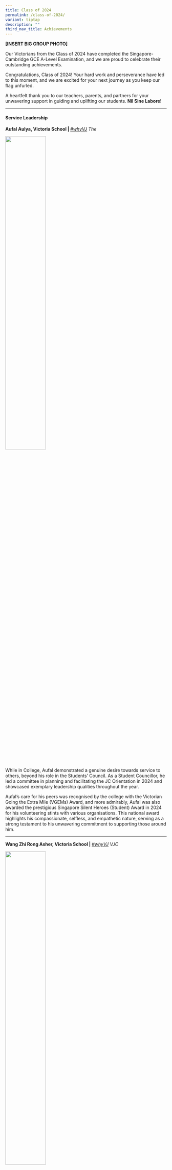 ```yaml
---
title: Class of 2024
permalink: /class-of-2024/
variant: tiptap
description: ""
third_nav_title: Achievements
---
```

<p><strong>[INSERT BIG GROUP PHOTO]</strong>
</p>
<p>Our Victorians from the Class of 2024 have completed the Singapore-Cambridge
GCE A-Level Examination, and we are proud to celebrate their outstanding
achievements.</p>
<p>Congratulations, Class of 2024! Your hard work and perseverance have led
to this moment, and we are excited for your next journey as you keep our
flag unfurled.</p>
<p>A heartfelt thank you to our teachers, parents, and partners for your
unwavering support in guiding and uplifting our students. <strong>Nil Sine Labore!</strong>
</p>
<hr>
<h4>Service Leadership</h4>
<p><strong>Aufal Aulya, Victoria School | </strong><em><u>#whyVJ</u> The </em>
</p>
<div class="isomer-image-wrapper">
<img style="width: 50%;" height="auto" width="100%" alt="" src="/images/2025/Philicia.jpg">
</div>
<p>While in College, Aufal demonstrated a genuine desire towards service
to others, beyond his role in the Students’ Council. As a Student Councillor,
he led a committee in planning and facilitating the JC Orientation in 2024
and showcased exemplary leadership qualities throughout the year.</p>
<p>Aufal’s care for his peers was recognised by the college with the Victorian
Going the Extra Mile (VGEMs) Award, and more admirably, Aufal was also
awarded the prestigious Singapore Silent Heroes (Student) Award in 2024
for his volunteering stints with various organisations. This national award
highlights his compassionate, selfless, and empathetic nature, serving
as a strong testament to his unwavering commitment to supporting those
around him.</p>
<hr>
<p><strong>Wang Zhi Rong Asher, Victoria School | </strong><em><u>#whyVJ</u> VJC </em>
</p>
<div class="isomer-image-wrapper">
<img style="width: 50%;" height="auto" width="100%" alt="" src="/images/2025/Dylan.jpg">
</div>
<p>Despite his heavy commitments in the Students’ Council, Asher found time
to engage in other pursuits – founding a Student Interest Group (SIG) for
Pickleball that represented the College in the 2024 Inter-School Games
(Post Secondary) Pickleball Tournament organised by the Singapore Pickleball
Association and Pesta Sukan in 2023, and placing First Runners-Up. In addition
to that, he also initiated and spearheaded a community service project
by playing Pickleball with seniors from Goodlife Studio. For their efforts,
Asher and the co-founders of VJC’s Pickleball were awarded the Victoria
Pioneer Award in 2024.&nbsp;</p>
<p>It was truly remarkable how Asher pursued his interests beyond academics
and stayed energetic and positive throughout.</p>
<hr>
<p><strong>Audrey Lau Hwee Kia, Cedar Girls' Secondary School | </strong><em><u>#whyVJ</u> VJ </em>
</p>
<div class="isomer-image-wrapper">
<img style="width: 50%;" height="auto" width="100%" alt="" src="/images/2025/Sherwyn.jpg">
</div>
<p>Audrey's service leadership shines through her unwavering commitment to
uplifting others and creating positive change. In her role as Head of Welfare
in the Students’ Council, Audrey launched “Our Victorian Voices,” a platform
that amplified student perspectives and fostered a positive school culture,
while creating meaningful change. Beyond the Students’ Council, Audrey
also served as Cabinet Chair for the Environment Cabinet in the Singapore
Model Cabinet 2024 where she led a rigorous research initiative, developing
study guides that empowered delegates to engage in thoughtful discussions.
Her dedication extended to mentoring juniors in the Global Affairs Society,
where she inspired confidence and imparted valuable expertise.&nbsp;</p>
<p>Audrey’s heart for the community was also evident through the Grassroots
and Governance Programme where she helped residents articulate concerns
to statutory boards, ensuring community voices were heard. With unwavering
integrity, humility, and a passion for social impact, Audrey embodies the
essence of a service leader—one who uplifts, empowers, and inspires those
around her.</p>
<hr>
<h4>Lead</h4>
<p><strong>Beatrice Priscilla Yaury, Tanjong Katong Girls’ School | </strong><em><u>#whyvj</u> The </em>
</p>
<div class="isomer-image-wrapper">
<img style="width: 50%;" height="auto" width="100%" alt="" src="/images/2025/Faith_Lum.jpg">
</div>
<p>A true force of nature and an incredible leader. Not only was she the
Chairperson of the VJC Dance Club, but she also broke stereotypes by being
one of only three girls taking Computing – an area typically dominated
by boys.</p>
<p>During the intense National Day Parade period, Beatrice truly shined.
Her leadership skills were unparalleled. Managing the operations of over
100 participants with such poise and precision, she made sure everything
ran smoothly. Firm yet tactful, authoritative yet caring, Beatrice had
a unique ability to balance it all. She inspired every student involved
to give their best, and the results spoke for themselves.</p>
<p>Her discipline and time management are beyond impressive. Even with the
heavy CCA commitments, especially during the NDP period, she never missed
a beat in her lessons. She is diligent, focused, and takes immense pride
in her work. Beatrice is a true inspiration—motivated, disciplined, and
always leading by example.</p>
<hr>
<p><strong>Jarrett Goh Bing Heng,  School | </strong><em><u>#whyvj</u> My </em>
</p>
<div class="isomer-image-wrapper">
<img style="width: 50%;" height="auto" width="100%" alt="" src="/images/2025/Brishen.jpg">
</div>
<p>Meet Jarrett, the Captain of VJC Taekwondo, a true embodiment of resilience,
leadership, and hard work. Despite battling an ACL injury in Year 1, Jarrett
didn’t let that stop him from contributing to the team. While sidelined
from competition, he took on the role of assistant coach, helping to guide
and support his juniors with his expertise as a black belt and certified
coach.</p>
<p>Jarrett's leadership extends beyond his duties. His charisma and likability
shine through as he leads by example, always putting in the hard work alongside
his teammates during intense training sessions. His dedication was a driving
force behind the team’s impressive 2nd place finish at the 2024 Taekwondo
NSG—a result not seen in over a decade!</p>
<hr>
<p><strong>Lee Seungwon, Victoria School | </strong><em><u>#whyvj</u> VJC </em>
</p>
<div class="isomer-image-wrapper">
<img style="width: 50%;" height="auto" width="100%" alt="" src="/images/2025/Hemanth.jpg">
</div>
<p>Seungwon is a natural leader who brings people together. As theChief Photographer
of the Photography Society, he mentored peers and ensured events were well-documented.
He also spearheaded a Student-Initiated Group, the Korean Cultural Society,
sharing his heritage with enthusiasm, and helped organise the Victorian
Cup to introduce Bridge to more students.</p>
<p>Seungwon’s leadership was also evident in his heart for the community
- his&nbsp; passion for service shone in VCares Week, where he championed
mental well-being initiatives and confidently moderated a sharing session.
Whether supporting children with critical illnesses or mentoring classmates,
Seungwon leads with warmth, humility, and a genuine desire to help others.</p>
<hr>
<h4>Excel</h4>
<p><strong>Faith Ford, CHIJ St. Joseph’s Convent | </strong><em><u>#whyvj </u>The teachers truly look out for us, asking how I’m coping, checking in on me, or even asking if I’ve eaten. During NSG, when we miss classes for competitions, they were very understanding and happily book consults for us to keep us on track. I really appreciate their patience with me because I always have a million questions🤣. That my teachers had my back really played a big part in ensuring I could juggle sports and academics. I wouldn’t have gotten through JC without their support :))</em>
</p>
<div class="isomer-image-wrapper">
<img style="width: 50%;" height="auto" width="100%" alt="" src="/images/2025/Faith_Ford.jpg">
</div>
<p>Faith’s story is one of how her passion and determination to excel in
her CCAs - Cross Country and Track and Field - led her down the path of
sporting history. She started running competitively only in Secondary 4
but blossomed during her time with the VJC Cross Country and Track and
Field teams. As the Captain of the Cross Country team, she displayed great
dedication to her role and was a strong motivating force for her team during
training. While she was the fastest individual at the 2022 NSG Cross Country
Championships, the team collectively clinched third position. Undeterred,
she and her peers trained even harder, putting on a stellar performance
at the 2023 edition of the Championships and reclaimed the team title that
VJC last won in 2016.</p>
<p>An outstanding athlete, Faith shattered not only several NSG Cross Country
Championship records but also national school records for Track and Field.
Her exceptional performance led her to be selected to represent Singapore
in the 2023 Under-20 Asian Athletics Championships in South Korea. For
her athletic excellence and tenacious spirit, Faith was awarded the VJC
Sports Excellence Award in 2022, and the Singapore Sports Council Colours
Award (Distinction) for being the Best Sports Girl for Cross Country. VJC
is immensely proud of Faith’s growth and achievements in her time with
us!</p>
<hr>
<p><strong>Tan Zhong Sing, Victoria School | </strong><em><u>#whyvj</u> The people in VJ inspire and bring out the best in me. This has motivated me to become a person dedicated to discovering the best in others.</em>
</p>
<div class="isomer-image-wrapper">
<img style="width: 50%;" height="auto" width="100%" alt="" src="/images/2025/Zhong_Sing.jpg">
</div>
<p>Zhong Sing is an extraordinary student who consistently topped the cohort
while juggling the demands of taking two H3 subjects and playing active
roles in two different CCAs. Having an insatiable thirst for knowledge,
Zhong Sing seized opportunities that would expose him to more experiences,
such as taking H3 History and H3 Game Theory. As a testament of his strong
ability to capably handle a rigorous curriculum, he was a recipient of
the Language Elective Scholarship (Spanish) and the VJC Scholarship in
Appreciation of Mrs Lee Phui Mun.</p>
<p>Zhong Sing’s excellence extended beyond the classroom. As a Student Councillor,
he displayed strong leadership skills in leading a team to plan for Open
House 2023. An empathetic and considerate leader, he encouraged and rallied
the team to make the event successful. In his work to liaise with various
stakeholders for other college-wide events, he demonstrated adroit negotiation
skills in being able to reconcile differences between different parties.
Zhong Sing also applied the same spirit of excellence to his involvement
in the College’s Badminton Team. Always putting in his best effort, his
tremendous drive and energy helped the team attain 4<sup>th</sup> place
at the 2023 National School Games Badminton A Division Boys Championships.</p>
<p>Zhong Sing is an intellectually gifted yet balanced individual with strong
interpersonal skills. VJC is proud of his achievements and certain we will
see more of him in the future.</p>
<hr>
<p><strong>Denzel Chua, Victoria School | </strong><em><u>#whyvj</u> With VJs’ work hard play hard culture, everyone pushes each other to become better in all aspects of JC Iife. This spurred me to strive for excellence, leaving me with a fruitful and fulfilling experience that I can look back on with pride. The camaraderie and the priceless friendships forged here helped see me through tough times and made my experience here even more memorable.</em>
</p>
<div class="isomer-image-wrapper">
<img style="width: 50%;" height="auto" width="100%" alt="" src="/images/2025/Denzel2.jpg">
</div>
<p><em>(Photo from Singapore National Olympic Council, Facebook)</em>
</p>
<p>A highly motivated and exceptionally talented sportsman, Denzel excelled
in not just one, but two different sports. A dexterous rock wall climber,
he won the Men’s intermediate individual event at NUS Boulderactive, and
went on to represent Singapore at the Asian Games 2022 in Hangzhou. He
demonstrated admirable grit and resilience, juggling rock-climbing training
with football training sessions. Denzel was part of the team which brought
glory to the college by winning the A Division Boys’ Football Championship
in 2022. In recognition of his outstanding athletic prowess, Denzel was
awarded the VJC Sports Excellence Award and the Singapore Schools Sports
Council Colours Award during his time in the College.</p>
<p>Denzel’s drive for excellence extended to his studies, where he applied
himself with great diligence and intellect. This strong work ethic saw
him consistently achieve good academic results. Denzel also unselfishly
mentored his classmates in various subjects and patiently answered their
questions. Denzel truly exemplifies what it means to be an all-rounder.</p>
<hr>
<p>For more updates please visit our social media handles @victoriajc_official
on <a href="https://www.instagram.com/victoriajc_official/" rel="noopener noreferrer nofollow" target="_blank">Instagram</a> and
<a href="https://www.facebook.com/victoriajuniorcollege/" rel="noopener noreferrer nofollow" target="_blank">Facebook</a>!</p>